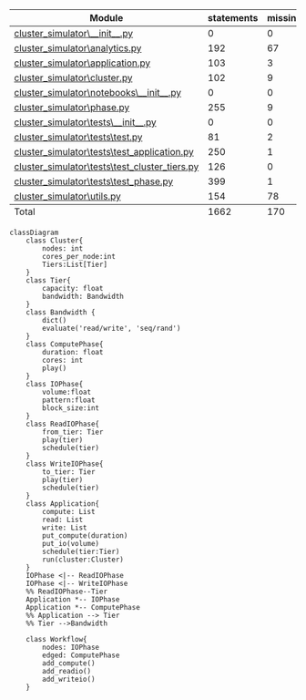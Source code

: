 
<table class="index" data-sortable>
        <thead>
            <tr class="tablehead" title="Click to sort">
                <th class="name left" aria-sort="none" data-shortcut="n">Module</th>
                <th aria-sort="none" data-default-sort-order="descending" data-shortcut="s">statements</th>
                <th aria-sort="none" data-default-sort-order="descending" data-shortcut="m">missing</th>
                <th aria-sort="none" data-default-sort-order="descending" data-shortcut="x">excluded</th>
                <th class="right" aria-sort="none" data-shortcut="c">coverage</th>
            </tr>
        </thead>
        <tbody>
            <tr class="file">
                <td class="name left"><a href="d_e19319c698d56c7e___init___py.html">cluster_simulator\__init__.py</a></td>
                <td>0</td>
                <td>0</td>
                <td>0</td>
                <td class="right" data-ratio="0 0">100%</td>
            </tr>
            <tr class="file">
                <td class="name left"><a href="d_e19319c698d56c7e_analytics_py.html">cluster_simulator\analytics.py</a></td>
                <td>192</td>
                <td>67</td>
                <td>0</td>
                <td class="right" data-ratio="125 192">65%</td>
            </tr>
            <tr class="file">
                <td class="name left"><a href="d_e19319c698d56c7e_application_py.html">cluster_simulator\application.py</a></td>
                <td>103</td>
                <td>3</td>
                <td>0</td>
                <td class="right" data-ratio="100 103">97%</td>
            </tr>
            <tr class="file">
                <td class="name left"><a href="d_e19319c698d56c7e_cluster_py.html">cluster_simulator\cluster.py</a></td>
                <td>102</td>
                <td>9</td>
                <td>0</td>
                <td class="right" data-ratio="93 102">91%</td>
            </tr>
            <tr class="file">
                <td class="name left"><a href="d_5c0f19d45edc3e2c___init___py.html">cluster_simulator\notebooks\__init__.py</a></td>
                <td>0</td>
                <td>0</td>
                <td>0</td>
                <td class="right" data-ratio="0 0">100%</td>
            </tr>
            <tr class="file">
                <td class="name left"><a href="d_e19319c698d56c7e_phase_py.html">cluster_simulator\phase.py</a></td>
                <td>255</td>
                <td>9</td>
                <td>0</td>
                <td class="right" data-ratio="246 255">96%</td>
            </tr>
            <tr class="file">
                <td class="name left"><a href="d_7ca7a22f67752698___init___py.html">cluster_simulator\tests\__init__.py</a></td>
                <td>0</td>
                <td>0</td>
                <td>0</td>
                <td class="right" data-ratio="0 0">100%</td>
            </tr>
            <tr class="file">
                <td class="name left"><a href="d_7ca7a22f67752698_test_py.html">cluster_simulator\tests\test.py</a></td>
                <td>81</td>
                <td>2</td>
                <td>0</td>
                <td class="right" data-ratio="79 81">98%</td>
            </tr>
            <tr class="file">
                <td class="name left"><a href="d_7ca7a22f67752698_test_application_py.html">cluster_simulator\tests\test_application.py</a></td>
                <td>250</td>
                <td>1</td>
                <td>0</td>
                <td class="right" data-ratio="249 250">99%</td>
            </tr>
            <tr class="file">
                <td class="name left"><a href="d_7ca7a22f67752698_test_cluster_tiers_py.html">cluster_simulator\tests\test_cluster_tiers.py</a></td>
                <td>126</td>
                <td>0</td>
                <td>0</td>
                <td class="right" data-ratio="126 126">100%</td>
            </tr>
            <tr class="file">
                <td class="name left"><a href="d_7ca7a22f67752698_test_phase_py.html">cluster_simulator\tests\test_phase.py</a></td>
                <td>399</td>
                <td>1</td>
                <td>0</td>
                <td class="right" data-ratio="398 399">99%</td>
            </tr>
            <tr class="file">
                <td class="name left"><a href="d_e19319c698d56c7e_utils_py.html">cluster_simulator\utils.py</a></td>
                <td>154</td>
                <td>78</td>
                <td>0</td>
                <td class="right" data-ratio="76 154">49%</td>
            </tr>
        </tbody>
        <tfoot>
            <tr class="total">
                <td class="name left">Total</td>
                <td>1662</td>
                <td>170</td>
                <td>0</td>
                <td class="right" data-ratio="1492 1662">90%</td>
            </tr>
        </tfoot>
    </table>
    
    
```mermaid
classDiagram
    class Cluster{
        nodes: int
        cores_per_node:int
        Tiers:List[Tier]
    }
    class Tier{
        capacity: float
        bandwidth: Bandwidth
    }
    class Bandwidth {
        dict()
        evaluate('read/write', 'seq/rand')
    }
    class ComputePhase{
        duration: float
        cores: int
        play()
    }
    class IOPhase{
        volume:float
        pattern:float
        block_size:int
    }
    class ReadIOPhase{
        from_tier: Tier
        play(tier)
        schedule(tier)
    }
    class WriteIOPhase{
        to_tier: Tier
        play(tier)
        schedule(tier)
    }
    class Application{
        compute: List
        read: List
        write: List
        put_compute(duration)
        put_io(volume)
        schedule(tier:Tier)
        run(cluster:Cluster)
    }
    IOPhase <|-- ReadIOPhase
    IOPhase <|-- WriteIOPhase
    %% ReadIOPhase--Tier
    Application *-- IOPhase
    Application *-- ComputePhase
    %% Application --> Tier
    %% Tier -->Bandwidth

    class Workflow{
        nodes: IOPhase
        edged: ComputePhase
        add_compute()
        add_readio()
        add_writeio()
    }
```
